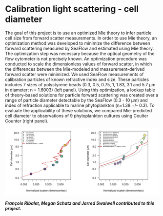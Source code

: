 # Calibration light scattering - cell diameter
The goal of this project is to use an optimized Mie theory to infer particle cell size from forward scatter measurements. In order to use Mie theory, an optimization method was developed to minimize the difference between forward scattering measured by SeaFlow and estimated using Mie theory. The optimization step was necessary because the optical geometry of the flow cytometer is not precisely known. An optimization procedure was conducted to scale the dimensionless values of forward scatter, in which the differences between the Mie-modeled and measurement-derived forward scatter were minimized. We used SeaFlow measurements of calibration particles of known refractive index and size. These particles includes 7 sizes of polystyrene beads (0.3, 0.5, 0.75, 1, 1.83, 3.1 and 5.7 µm in diameter; n = 1.6003) (left panel).
Using this optimization, a lookup table of theory-based solutions for particle forward scattering was created over a range of particle diameter detectable by the SeaFlow (0.3 - 10 µm) and index of refraction applicable to marine phytoplankton (n=1.38 +/- 0.3). To evaluate the applicability of these solutions, we compared Mie-predicted cell diameter to observations of 9 phytoplankton cultures using Coulter Counter (right panel).

![alt text](Mie-scatter.png "Mie-predicted cell diameter compared to observations")

***François Ribalet, Megan Schatz and Jarred Swalwell contributed to this project.***
